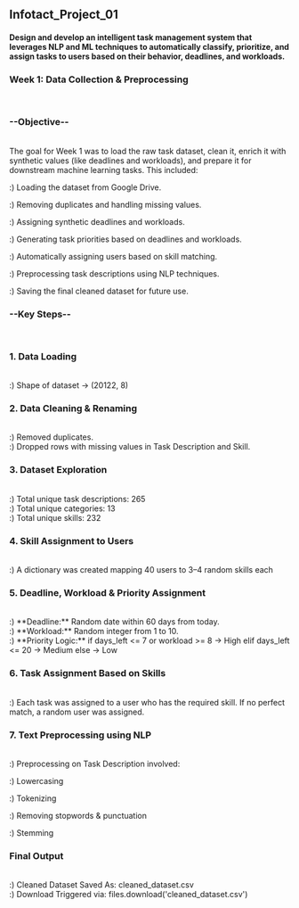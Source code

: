 ## Infotact_Project_01
#### Design and develop an intelligent task management system that leverages NLP and ML techniques to automatically classify, prioritize, and assign tasks to users based on their behavior, deadlines, and workloads.

### Week 1: Data Collection & Preprocessing
<br>

### **--Objective--**
<br>
The goal for Week 1 was to load the raw task dataset, clean it, enrich it with synthetic values (like deadlines and workloads), and prepare it for downstream machine learning tasks. This included:
<br>

:) Loading the dataset from Google Drive.
<br>

:) Removing duplicates and handling missing values.
<br>

:) Assigning synthetic deadlines and workloads.
<br>

:) Generating task priorities based on deadlines and workloads.
<br>

:) Automatically assigning users based on skill matching.
<br>

:) Preprocessing task descriptions using NLP techniques.
<br>

:) Saving the final cleaned dataset for future use.
<br>

### **--Key Steps--**
<br>

### 1. Data Loading
<br>
:) Shape of dataset → (20122, 8)
<br>


### 2. Data Cleaning & Renaming
<br>
:) Removed duplicates.
<br>
:) Dropped rows with missing values in Task Description and Skill.
<br>


###  3. Dataset Exploration
<br>
:) Total unique task descriptions: 265
<br>
:) Total unique categories: 13
<br>
:) Total unique skills: 232
<br>


### 4. Skill Assignment to Users
<br>
:) A dictionary was created mapping 40 users to 3–4 random skills each
<br>


###  5. Deadline, Workload & Priority Assignment
<br>
:) **Deadline:** Random date within 60 days from today.
<br>
:) **Workload:** Random integer from 1 to 10.
<br>
:) **Priority Logic:** if days_left <= 7 or workload >= 8 → High  
elif days_left <= 20 → Medium  
else → Low
<br>


### 6. Task Assignment Based on Skills
<br>
:) Each task was assigned to a user who has the required skill. If no perfect match, a random user was assigned.
<br>


### 7. Text Preprocessing using NLP
<br>
:) Preprocessing on Task Description involved:
<br>

:) Lowercasing
<br>

:) Tokenizing
<br>

:) Removing stopwords & punctuation
<br>

:) Stemming
<br>


### Final Output
<br>
:) Cleaned Dataset Saved As: cleaned_dataset.csv
<br>
:) Download Triggered via: files.download('cleaned_dataset.csv')
<br>

